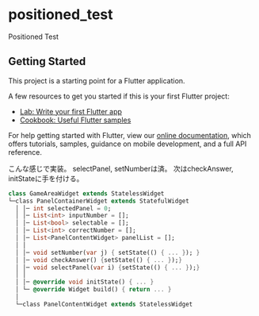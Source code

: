 # positioned_test

Positioned Test

## Getting Started

This project is a starting point for a Flutter application.

A few resources to get you started if this is your first Flutter project:

- [Lab: Write your first Flutter app](https://flutter.dev/docs/get-started/codelab)
- [Cookbook: Useful Flutter samples](https://flutter.dev/docs/cookbook)

For help getting started with Flutter, view our
[online documentation](https://flutter.dev/docs), which offers tutorials,
samples, guidance on mobile development, and a full API reference.


こんな感じで実装。
selectPanel, setNumberは済。
次はcheckAnswer, initStateに手を付ける。

``` lib/panel.dart
class GameAreaWidget extends StatelessWidget
└─class PanelContainerWidget extends StatefulWidget
  │ │─ int selectedPanel = 0;
  │ │─ List<int> inputNumber = [];
  │ │─ List<bool> selectable = [];
  │ │─ List<int> correctNumber = [];
  │ │─ List<PanelContentWidget> panelList = [];
  │ │
  │ │─ void setNumber(var j) { setState(() { ... }); }
  │ │─ void checkAnswer() {setState(() { ... });}
  │ │─ void selectPanel(var i) {setState(() { ... });}
  │ │
  │ │─ @override void initState() { ... }
  │ └─ @override Widget build() { return ... }
  │
  └─class PanelContentWidget extends StatelessWidget
```

